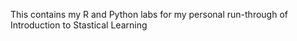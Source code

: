 This contains my R and Python labs for my personal run-through of 
Introduction to Stastical Learning
